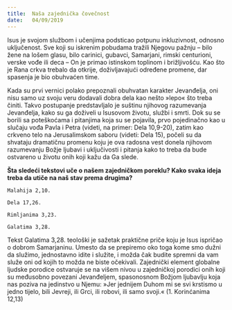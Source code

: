 ```yaml
---
title:  Naša zajednička čovečnost
date:   04/09/2019
---
```


Isus je svojom službom i učenjima podsticao potpunu inkluzivnost, odnosno uključenost. Sve koji su iskrenim pobudama tražili Njegovu pažnju – bilo žene na lošem glasu, bilo carinici, gubavci, Samarjani, rimski centurioni, verske vođe ili deca – On je primao istinskom toplinom i brižljivošću. Kao što je Rana crkva trebalo da otkrije, doživljavajući određene promene, dar spasenja je bio obuhvaćen time.

Kada su prvi vernici polako prepoznali obuhvatan karakter Jevanđelja, oni nisu samo uz svoju veru dodavali dobra dela kao nešto »lepo« što treba činiti. Takvo postupanje predstavljalo je suštinu njihovog razumevanja Jevanđelja, kako su ga doživeli u Isusovom životu, službi i smrti. Dok su se borili sa poteškoćama i pitanjima koja su se pojavila, prvo pojedinačno kao u slučaju vođa Pavla i Petra (videti, na primer: Dela 10,9-20), zatim kao crkveno telo na Jerusalimskom saboru (videti: Dela 15), počeli su da shvataju dramatičnu promenu koju je ova radosna vest donela njihovom razumevanju Božje ljubavi i uključivosti i pitanja kako to treba da bude ostvareno u životu onih koji kažu da Ga slede.

**Šta sledeći tekstovi uče o našem zajedničkom poreklu? Kako svaka ideja treba da utiče na naš stav prema drugima?**

`Malahija 2,10.`

`Dela 17,26. `

`Rimljanima 3,23.`

`Galatima 3,28.`

Tekst Galatima 3,28. teološki je sažetak praktične priče koju je Isus ispričao o dobrom Samarjaninu. Umesto da se prepiremo oko toga kome smo dužni da služimo, jednostavno idite i služite, i možda čak budite spremni da vam služe oni od kojih to možda ne biste očekivali. Zajednički element globalne ljudske porodice ostvaruje se na višem nivou u zajedničkoj porodici onih koji su međusobno povezani Jevanđeljem, spasonosnom Božjom ljubavlju koja nas poziva na jedinstvo u Njemu: »Jer jednijem Duhom mi se svi krstismo u jedno tijelo, bili Jevreji, ili Grci, ili robovi, ili samo svoji.« (1. Korinćanima 12,13)
